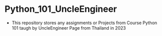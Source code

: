 # Python_101_UncleEngineer

- This repository stores any assignments or Projects from Course Python 101 taugh by UncleEngineer Page from Thailand in 2023
